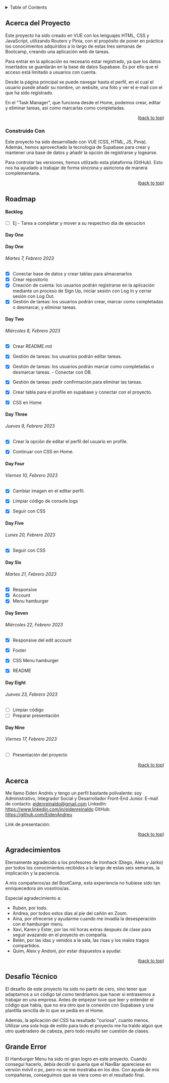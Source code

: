 <!--
GITHUB COMMANDS

git status && git add . &&
git commit -m "Texto descriptivo de los cambios recientes" &&
git push origin main

git status && git pull origin main


Un archivo README.md es un archivo de markdown que contiene información sobre un proyecto. Típicamente se encuentra en el directorio raíz de un proyecto y se utiliza para proporcionar documentación e instrucciones para otros que puedan querer usar o contribuir al proyecto.

Para los desarrolladores, un archivo README.md bien estructurado y bien documentado puede ser beneficioso de varias maneras. Puede ayudar a asegurar que otros puedan entender y usar fácilmente el proyecto, lo que puede conducir a más contribuciones y una comunidad más activa alrededor del proyecto. Además, puede hacer que sea más fácil para los desarrolladores incorporar a nuevos miembros del equipo y para que otros entiendan el propósito y la funcionalidad del proyecto.

Para otros desarrolladores, un archivo README.md bien estructurado y bien documentado puede ser un recurso valioso cuando se trata de entender o usar un proyecto. Puede proporcionar información sobre los objetivos, funcionalidad y cómo usar del proyecto, lo que puede ahorrar tiempo y esfuerzo al tratar de ponerse al día en un nuevo proyecto. Además, un buen README.md también puede proporcionar información sobre cómo contribuir al proyecto y directrices para hacerlo, lo que puede facilitar que otros se involucren y contribuyan al proyecto.

En el caso específico de comenzar en este mundo de desarrollo como desarrollador junior, lo cual todos ustedes, queridos estudiantes caen bajo ella, puede beneficiarse de la siguiente manera:

Tener un archivo README.md bien estructurado y bien documentado también puede ser beneficioso para los nuevos desarrolladores junior que están tratando de entrar en el mercado laboral. El mercado laboral para desarrolladores es altamente competitivo, y tener un portafolio de proyectos bien documentados y fácilmente comprensibles puede diferenciar a un desarrollador junior de otros. Un archivo README.md bien escrito demuestra la habilidad de un desarrollador para comunicar y documentar su trabajo de manera efectiva, lo cual es una habilidad importante en cualquier entorno profesional. Además, tener un portafolio de proyectos bien documentados también puede ayudar a los desarrolladores junior a entender y explicar mejor su propio trabajo, lo cual puede ser beneficioso en entrevistas laborales y otros entornos profesionales. En general, un archivo README.md bien estructurado y bien documentado puede ayudar a los desarrolladores junior a mostrar sus habilidades y destacar en un mercado laboral competitivo.
-->

<!-- Estructura -->
<!--
*** Estoy usando enlaces de estilo "referencia" de markdown para la legibilidad.
*** Los enlaces de referencia están encerrados en corchetes [ ] en lugar de paréntesis ( ).
*** Vea la parte inferior de este documento para la declaración de las variables de referencia
*** https://www.markdownguide.org/basic-syntax/#reference-style-links
-->

<!-- Por favor no borrar este elemeno, ayuda al elemento "back to top" -->

<a name="readme-top"></a>


<!-- TABLE OF CONTENTS -->
<details>
  <summary>Table of Contents</summary>
  <ol>
    <li>
      <a href="#acerca-del-proyecto">Acerca del Proyecto</a>
      <ul>
        <li><a href="#construido-con">Construido Con</a></li>
      </ul>
    </li>
    <li>
    <a href="#roadmap">Roadmap</a>
     <ul>
     <li><a href="#backlog">Back log</a></li>
        <li><a href="#day-one">Lunes 23, Enero 2023</a></li>
        <li><a href="#day-two">Martes 24, Enero 2023</a></li>
        <li><a href="#day-three">Miercoles 25, Enero 2023</a></li>
        <li><a href="#day-four">Jueves 26, Enero 2023</a></li>
        <li><a href="#day-five">Viernes 27, Enero 2023</a></li>
      </ul>
    </li>
    <li><a href="#acerca">Acerca</a></li>
    <li><a href="#agradecimientos">Agradecimientos</a></li>
    <li><a href="#desafío-técnico">Desafío Técnico</a></li>
    <li><a href="#grande-error">Grande Error</a></li>
  </ol>
</details>

<!-- ABOUT THE PROJECT -->

## Acerca del Proyecto

Este proyecto ha sido creado en VUE con los lenguajes HTML, CSS y JavaScript, utilizando Routers y Pinia, con el propósito de poner en práctica los conocimientos adquiridos a lo largo de estas tres semanas de Bootcamp, creando una aplicación web de tareas.

Para entrar en la aplicación es necesario estar registrado, ya que los datos insertados se guardarán en la base de datos Supabase. Es por ello que el acceso está limitado a usuarios con cuenta.

Desde la página principal se puede navegar hasta el perfil, en el cual el usuario puede añadir su nombre, un website, una foto y ver el e-mail con el que ha sido registrado.

En el "Task Manager", que funciona desde el Home, podemos crear, editar y eliminar tareas, así como marcarlas como completadas.


<p align="right">(<a href="#readme-top">back to top</a>)</p>

### Construido Con

Este proyecto ha sido desarrollado con VUE (CSS, HTML, JS, Pinia). Además, hemos aprovechado la tecnologia de Supabase para crear y mantener una base de datos y añadir la opción de registrarse y logearse.

Para controlar las versiones, hemos utilizado esta plataforma (GitHub). Esto nos ha ayudado a trabajar de forma síncrona y asíncrona de manera complementaria.


<p align="right">(<a href="#readme-top">back to top</a>)</p>

## Roadmap

#### Backlog

- [ ] Ej - Tarea a completar y mover a su respectivo dia de ejecucion

#### Day One

#### Day One

###### Martes 7, Febrero 2023

- [x] Conectar base de datos y crear tablas para almacenarlos
- [x] Crear repositorio
- [x] Creación de cuenta: los usuarios podrán registrarse en la aplicación mediante un proceso de Sign Up, iniciar sesión con Log In y cerrar sesión con Log Out.
- [x] Gestión de tareas: los usuarios podrán crear, marcar como completadas o desmarcar, y eliminar tareas.

#### Day Two

###### Miércoles 8, Febrero 2023

- [x] Crear README.md
- [x] Gestión de tareas: los usuarios podrán editar tareas.
- [x] Gestión de tareas: los usuarios podrán marcar como completadas o desmarcar tareas. - Conectar con DB.
- [x] Gestión de tareas: pedir confirmación para eliminar las tareas.
- [x] Crear tabla para el profile en supabase y conectar con el proyecto.
- [x] CSS en Home




#### Day Three

###### Jueves 9, Febrero 2023

- [x] Crear la opción de editar el perfil del usuario en profile.
- [x] Continuar con CSS en Home.


#### Day Four

###### Viernes 10, Febrero 2023
- [x] Cambiar imagen en el editar perfil.
- [x] Limpiar código de console.logs 
- [x] Seguir con CSS


#### Day Five

###### Lunes 20, Febrero 2023
- [x] Seguir con CSS


#### Day Six

###### Martes 21, Febrero 2023
- [x] Responsive
- [x] Account
- [x] Menu hamburger

#### Day Seven

###### Miércoles 22, Febrero 2023
- [x] Responsive del edit account
- [x] Footer
- [x] CSS Menu hamburger
- [x] README


#### Day Eight

###### Jueves 23, Febrero 2023
- [ ] Limpiar código
- [ ] Preparar presentación 

#### Day Nine

###### Viernes 17, Febrero 2023

- [ ] Presentación del proyecto

<p align="right">(<a href="#readme-top">back to top</a>)</p>

<!-- Acerca de mi -->

## Acerca

Me llamo Eiden Andrés y tengo un perfil bastante polivalente: soy Administrativo, Integrador Social y Desarrollador Front-End Junior.
E-mail de contacto: eidenreinaldo@gmail.com
LinkedIn: https://www.linkedin.com/in/eidenreinaldo
GitHub: https://github.com/EidenAndreu

Link de presentación: 


<p align="right">(<a href="#readme-top">back to top</a>)</p>

<!-- ACKNOWLEDGMENTS -->

## Agradecimientos

Eternamente agradecido a los profesores de Ironhack (Diego, Aleix y Jarko) por todos los conocimientos recibidos a lo largo de estas seis semanas, la implicación y la paciencia.

A mis compañeros/as del BootCamp, esta experiencia no hubiese sido tan enriquecedora sin vosotros/as.

Especial agradecimiento a:

- Ruben, por todo.
- Andrea, por todos estos días al pie del cañón en Zoom.
- Aina, por ofrecerse y ayudarme cuando me invadía la desesperación con el hamburger menu.
- Xavi, Karen y Ester, por las mil horas extras después de clase para seguir avazando en el proyecto en compañía.
- Belén, por las idas y venidos a la sala, las risas y los malos tragos compartidos.
- Quim, Aleix y Andoni, por estar dispuestos a ayudar.



<p align="right">(<a href="#readme-top">back to top</a>)</p>

## Desafío Técnico

El desafío de este proyecto ha sido no partir de cero, sino tener que adaptarnos a un código tal como tendríamos que hacer si entrasemos a trabajar en una empresa. Antes de empezar tuve que leer y entender el código que había, que no era otro que la conexión con Supabase y una plantilla sencilla de lo que se pedía en el Home.

Además, la aplicación del CSS ha resultado "curiosa", cuanto menos. Utilizar una sola hoja de estilo para todo el proyecto me ha traído algún que otro quebradero de cabeza, pero todo resultó ser cuestión de clases.


## Grande Error

El Hamburger Menu ha sido mi gran logro en este proyecto. Cuando conseguí hacerlo, debía decidir si quería que el NavBar apareciese en versión móvil o pc, pero no se me mostraba en los dos. Con ayuda de mis compañeras, conseguimos que se viera como en el resultado final.
